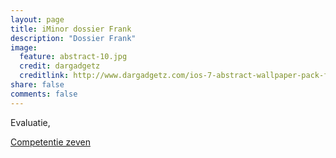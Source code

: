 ```yaml
---
layout: page
title: iMinor dossier Frank
description: "Dossier Frank"
image:
  feature: abstract-10.jpg
  credit: dargadgetz
  creditlink: http://www.dargadgetz.com/ios-7-abstract-wallpaper-pack-for-iphone-5-and-ipod-touch-retina/
share: false
comments: false
---
```

Evaluatie,






<div style="float: left"> 
<a href="{{ site.url }}/iminor-frank/competentie7/" class="btn">Competentie zeven</a>
</div>
